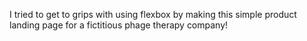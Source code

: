 I tried to get to grips with using flexbox by making this simple product landing page for a fictitious phage therapy company!
